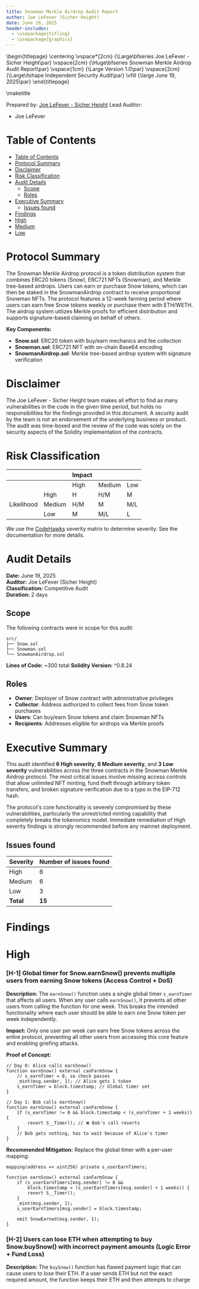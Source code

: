 ```yaml
---
title: Snowman Merkle Airdrop Audit Report
author: Joe LeFever (Sicher Height)
date: June 19, 2025
header-includes:
  - \usepackage{titling}
  - \usepackage{graphicx}
---
```


\begin{titlepage}
    \centering
    \vspace*{2cm}
    {\Large\bfseries Joe LeFever - Sicher Height\par}
    \vspace{2cm}
    {\Huge\bfseries Snowman Merkle Airdrop Audit Report\par}
    \vspace{1cm}
    {\Large Version 1.0\par}
    \vspace{2cm}
    {\Large\itshape Independent Security Audit\par}
    \vfill
    {\large June 19, 2025\par}
\end{titlepage}

\maketitle

<!-- Your report starts here! -->

Prepared by: [Joe LeFever - Sicher Height](mailto:your-email@example.com)
Lead Auditor: 
- Joe LeFever

# Table of Contents
- [Table of Contents](#table-of-contents)
- [Protocol Summary](#protocol-summary)
- [Disclaimer](#disclaimer)
- [Risk Classification](#risk-classification)
- [Audit Details](#audit-details)
  - [Scope](#scope)
  - [Roles](#roles)
- [Executive Summary](#executive-summary)
  - [Issues found](#issues-found)
- [Findings](#findings)
- [High](#high)
- [Medium](#medium)
- [Low](#low)

# Protocol Summary

The Snowman Merkle Airdrop protocol is a token distribution system that combines ERC20 tokens (Snow), ERC721 NFTs (Snowman), and Merkle tree-based airdrops. Users can earn or purchase Snow tokens, which can then be staked in the SnowmanAirdrop contract to receive proportional Snowman NFTs. The protocol features a 12-week farming period where users can earn free Snow tokens weekly or purchase them with ETH/WETH. The airdrop system utilizes Merkle proofs for efficient distribution and supports signature-based claiming on behalf of others.

**Key Components:**
- **Snow.sol**: ERC20 token with buy/earn mechanics and fee collection
- **Snowman.sol**: ERC721 NFT with on-chain Base64 encoding
- **SnowmanAirdrop.sol**: Merkle tree-based airdrop system with signature verification

# Disclaimer

The Joe LeFever - Sicher Height team makes all effort to find as many vulnerabilities in the code in the given time period, but holds no responsibilities for the findings provided in this document. A security audit by the team is not an endorsement of the underlying business or product. The audit was time-boxed and the review of the code was solely on the security aspects of the Solidity implementation of the contracts.

# Risk Classification

|            |        | Impact |        |     |
| ---------- | ------ | ------ | ------ | --- |
|            |        | High   | Medium | Low |
|            | High   | H      | H/M    | M   |
| Likelihood | Medium | H/M    | M      | M/L |
|            | Low    | M      | M/L    | L   |

We use the [CodeHawks](https://docs.codehawks.com/hawks-auditors/how-to-evaluate-a-finding-severity) severity matrix to determine severity. See the documentation for more details.

# Audit Details 

**Date:** June 19, 2025  
**Auditor:** Joe LeFever (Sicher Height)  
**Classification:** Competitive Audit  
**Duration:** 2 days  

## Scope 

The following contracts were in scope for this audit:

```
src/
├── Snow.sol
├── Snowman.sol
└── SnowmanAirdrop.sol
```

**Lines of Code:** ~300 total
**Solidity Version:** ^0.8.24

## Roles

- **Owner**: Deployer of Snow contract with administrative privileges
- **Collector**: Address authorized to collect fees from Snow token purchases
- **Users**: Can buy/earn Snow tokens and claim Snowman NFTs
- **Recipients**: Addresses eligible for airdrops via Merkle proofs

# Executive Summary

This audit identified **6 High severity**, **6 Medium severity**, and **3 Low severity** vulnerabilities across the three contracts in the Snowman Merkle Airdrop protocol. The most critical issues involve missing access controls that allow unlimited NFT minting, fund theft through arbitrary token transfers, and broken signature verification due to a typo in the EIP-712 hash.

The protocol's core functionality is severely compromised by these vulnerabilities, particularly the unrestricted minting capability that completely breaks the tokenomics model. Immediate remediation of High severity findings is strongly recommended before any mainnet deployment.

## Issues found

| Severity | Number of issues found |
| -------- | ---------------------- |
| High     | 6                      |
| Medium   | 6                      |
| Low      | 3                      |
| **Total** | **15**                |

# Findings

# High

### [H-1] Global timer for Snow.earnSnow() prevents multiple users from earning Snow tokens (Access Control + DoS)

**Description:** 
The `earnSnow()` function uses a single global timer `s_earnTimer` that affects all users. When any user calls `earnSnow()`, it prevents all other users from calling the function for one week. This breaks the intended functionality where each user should be able to earn one Snow token per week independently.

**Impact:** 
Only one user per week can earn free Snow tokens across the entire protocol, preventing all other users from accessing this core feature and enabling griefing attacks.

**Proof of Concept:**
```solidity
// Day 0: Alice calls earnSnow()
function earnSnow() external canFarmSnow {
    // s_earnTimer = 0, so check passes
    _mint(msg.sender, 1); // Alice gets 1 token
    s_earnTimer = block.timestamp; // Global timer set
}

// Day 1: Bob calls earnSnow() 
function earnSnow() external canFarmSnow {
    if (s_earnTimer != 0 && block.timestamp < (s_earnTimer + 1 weeks)) {
        revert S__Timer(); // ❌ Bob's call reverts
    }
    // Bob gets nothing, has to wait because of Alice's timer
}
```

**Recommended Mitigation:** 
Replace the global timer with a per-user mapping:
```solidity
mapping(address => uint256) private s_userEarnTimers;

function earnSnow() external canFarmSnow {
    if (s_userEarnTimers[msg.sender] != 0 && 
        block.timestamp < (s_userEarnTimers[msg.sender] + 1 weeks)) {
        revert S__Timer();
    }
    _mint(msg.sender, 1);
    s_userEarnTimers[msg.sender] = block.timestamp;
    
    emit SnowEarned(msg.sender, 1);
}
```

### [H-2] Users can lose ETH when attempting to buy Snow.buySnow() with incorrect payment amounts (Logic Error + Fund Loss)

**Description:** 
The `buySnow()` function has flawed payment logic that can cause users to lose their ETH. If a user sends ETH but not the exact required amount, the function keeps their ETH and then attempts to charge